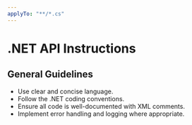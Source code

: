 ```yaml
---
applyTo: "**/*.cs"
---
```


# .NET API Instructions

## General Guidelines

- Use clear and concise language.
- Follow the .NET coding conventions.
- Ensure all code is well-documented with XML comments.
- Implement error handling and logging where appropriate.
